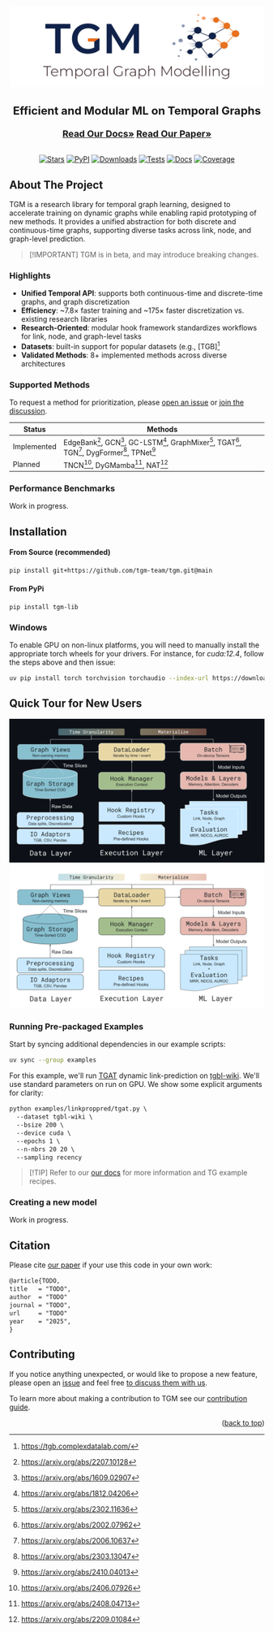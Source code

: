 <a id="readme-top"></a>

![image](./docs/img/logo.svg)

<div align="center">
<h3 style="font-size: 22px">Efficient and Modular ML on Temporal Graphs</h3>
<a href="https://tgm.readthedocs.io/en/latest"/><strong style="font-size: 18px;"/>Read Our Docs»</strong></a>
<a href="https://github.com/tgm-team/tgm"/><strong style="font-size: 18px;"/>Read Our Paper»</strong></a>
<br/>
<br/>

[![Stars](https://img.shields.io/github/stars/tgm-team/tgm?style=flat&label=Stars&labelColor=white&logo=github&logoColor=black)](https://github.com/tgm-team/tgm/stargazers)
[![PyPI](https://img.shields.io/pypi/v/tgm-lib?style=flat&label=PyPI&labelColor=white&logo=pypi&logoColor=black)](https://pypi.org/project/tgm-lib/)
[![Downloads](https://img.shields.io/pypi/dm/tgm-lib?style=flat&label=Downloads&labelColor=white&logo=pypi&logoColor=black)](https://pypi.org/project/tgm-lib/)
[![Tests](https://img.shields.io/github/actions/workflow/status/tgm-team/tgm/testing.yml?label=Tests&style=flat&labelColor=white&logo=github-actions&logoColor=black)](https://github.com/tgm-team/tgm/actions/workflows/testing.yml)
[![Docs](https://img.shields.io/readthedocs/tgm?style=flat&label=Docs&labelColor=white&logo=readthedocs&logoColor=black)](https://tgm.readthedocs.io/en/latest/?badge=latest)
[![Coverage](https://img.shields.io/codecov/c/github/tgm-team/tgm?style=flat&label=Coverage&labelColor=white&logo=codecov&logoColor=black)](https://codecov.io/gh/tgm-team/tgm)

</div>

## About The Project

TGM is a research library for temporal graph learning, designed to accelerate training on dynamic graphs while enabling rapid prototyping of new methods.
It provides a unified abstraction for both discrete and continuous-time graphs, supporting diverse tasks across link, node, and graph-level prediction.

> \[!IMPORTANT\]
> TGM is in beta, and may introduce breaking changes.

### Highlights

- **Unified Temporal API**: supports both continuous-time and discrete-time graphs, and graph discretization
- **Efficiency**: ~7.8× faster training and ~175× faster discretization vs. existing research libraries
- **Research-Oriented**: modular hook framework standardizes workflows for link, node, and graph-level tasks
- **Datasets**: built-in support for popular datasets (e.g., \[TGB\][^12]
- **Validated Methods**: 8+ implemented methods across diverse architectures

### Supported Methods

To request a method for prioritization, please [open an issue](https://github.com/tgm-team/tgm/issues) or [join the discussion](https://github.com/tgm-team/tgm/discussions).

| Status      | Methods                                                                                         |
| ----------- | ----------------------------------------------------------------------------------------------- |
| Implemented | EdgeBank[^1], GCN[^2], GC-LSTM[^3], GraphMixer[^4], TGAT[^5], TGN[^6], DygFormer[^7], TPNet[^8] |
| Planned     | TNCN[^9], DyGMamba[^10], NAT[^11]                                                               |

### Performance Benchmarks

Work in progress.

## Installation

#### From Source (recommended)

```sh
pip install git+https://github.com/tgm-team/tgm.git@main
```

#### From PyPi

```
pip install tgm-lib
```

### Windows

To enable GPU on non-linux platforms, you will need to manually install the appropriate torch wheels for your drivers. For instance, for *cuda:12.4*, follow the steps above and then issue:

```sh
uv pip install torch torchvision torchaudio --index-url https://download.pytorch.org/whl/cu124
```

## Quick Tour for New Users

![image](./docs/img/architecture-dark.svg#gh-dark-mode-only)
![image](./docs/img/architecture-light.svg#gh-light-mode-only)

### Running Pre-packaged Examples

Start by syncing additional dependencies in our example scripts:

```sh
uv sync --group examples
```

For this example, we'll run [TGAT](https://arxiv.org/abs/2002.07962) dynamic link-prediction on [tgbl-wiki](https://tgb.complexdatalab.com/docs/leader_linkprop/#tgbl-wiki-v2). We'll use standard parameters on run on GPU. We show some explicit arguments for clarity:

```
python examples/linkproppred/tgat.py \
  --dataset tgbl-wiki \
  --bsize 200 \
  --device cuda \
  --epochs 1 \
  --n-nbrs 20 20 \
  --sampling recency
```

> \[!TIP\]
> Refer to our [our docs](https://tgm.readthedocs.io/) for more information and TG example recipes.

### Creating a new model

Work in progress.

## Citation

Please cite [our paper](https://github.com/tgm-team/tgm) if your use this code in your own work:

```
@article{TODO,
title   = "TODO",
author  = "TODO"
journal = "TODO",
url     = "TODO"
year    = "2025",
}
```

## Contributing

If you notice anything unexpected, or would like to propose a new feature, please open an [issue](https://github.com/tgm-team/tgm/issues) and feel free [to discuss them with us](https://github.com/tgm-team/tgm/discussions).

To learn more about making a contribution to TGM see our [contribution guide](./.github/CONTRIBUTING.md).

<p align="right">(<a href="#readme-top">back to top</a>)</p>

[^12]: https://tgb.complexdatalab.com/

[^1]: https://arxiv.org/abs/2207.10128

[^2]: https://arxiv.org/abs/1609.02907

[^3]: https://arxiv.org/abs/1812.04206

[^4]: https://arxiv.org/abs/2302.11636

[^5]: https://arxiv.org/abs/2002.07962

[^6]: https://arxiv.org/abs/2006.10637

[^7]: https://arxiv.org/abs/2303.13047

[^8]: https://arxiv.org/abs/2410.04013

[^9]: https://arxiv.org/abs/2406.07926

[^10]: https://arxiv.org/abs/2408.04713

[^11]: https://arxiv.org/abs/2209.01084

